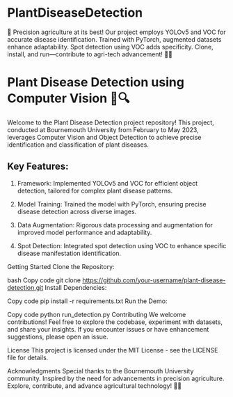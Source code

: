 # PlantDiseaseDetection
🚀 Precision agriculture at its best! Our project employs YOLOv5 and VOC for accurate disease identification. Trained with PyTorch, augmented datasets enhance adaptability. Spot detection using VOC adds specificity. Clone, install, and run—contribute to agri-tech advancement! 🌱🤖

# Plant Disease Detection using Computer Vision 🌿🔍
Welcome to the Plant Disease Detection project repository! This project, conducted at Bournemouth University from February to May 2023, leverages Computer Vision and Object Detection to achieve precise identification and classification of plant diseases.

## Key Features:

1. Framework: Implemented YOLOv5 and VOC for efficient object detection, tailored for complex plant disease patterns.

2. Model Training: Trained the model with PyTorch, ensuring precise disease detection across diverse images.

3. Data Augmentation: Rigorous data processing and augmentation for improved model performance and adaptability.

4. Spot Detection: Integrated spot detection using VOC to enhance specific disease manifestation identification.

Getting Started
Clone the Repository:

bash
Copy code
git clone https://github.com/your-username/plant-disease-detection.git
Install Dependencies:

Copy code
pip install -r requirements.txt
Run the Demo:

Copy code
python run_detection.py
Contributing
We welcome contributions! Feel free to explore the codebase, experiment with datasets, and share your insights. If you encounter issues or have enhancement suggestions, please open an issue.

License
This project is licensed under the MIT License - see the LICENSE file for details.

Acknowledgments
Special thanks to the Bournemouth University community.
Inspired by the need for advancements in precision agriculture.
Explore, contribute, and advance agricultural technology! 🌱🤖

